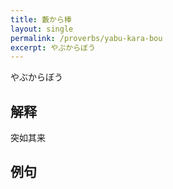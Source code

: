 ```yaml
---
title: 藪から棒
layout: single
permalink: /proverbs/yabu-kara-bou
excerpt: やぶからぼう
---
```


やぶからぼう

## 解释

突如其来

## 例句

